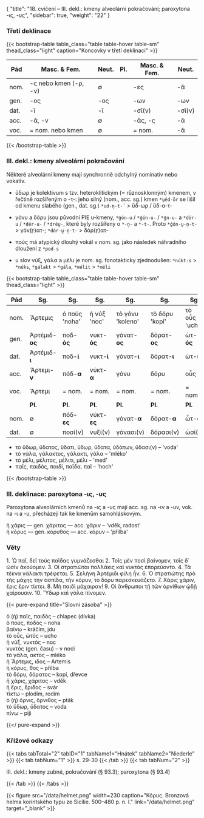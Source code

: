 {
"title": "18. cvičení – III. dekl.: kmeny alveolární pokračování; paroxytona -ις, -υς",
    "sidebar": true,
    "weight": "22"
}

### Třetí deklinace

{{< bootstrap-table table_class="table table-hover table-sm" thead_class="light" caption="Koncovky v třetí deklinaci" >}}

| Pád  | Masc. & Fem.          | Neut. | Pl. | Masc. & Fem. | Neut.  |
| ---- | --------------------- | ----- | --- | ------------ | ------ |
| nom. | -ς nebo kmen (-ρ, -ν) | ∅     |     | -ες          | -ᾰ     |
| gen. | -ος                   | -ος   |     | -ων          | -ων    |
| dat. | -ῐ                    | -ῐ    |     | -σῐ(ν)       | -σῐ(ν) |
| acc. | -ᾰ, -ν                | ∅     |     | -ᾰς, -ς      | -ᾰ     |
| voc. | = nom. nebo kmen      | ∅     |     | = nom.       | -ᾰ     |

 {{< /bootstrap-table >}}

### III. dekl.: kmeny alveolární pokračování

Některé alveolární kmeny mají synchronně odchylný nominativ nebo vokativ. 

- ὕδωρ je kolektivum s tzv. heteroklitickým (= různosklonným) kmenem, v řečtině rozšířeným o -τ-: jeho silný (nom., acc. sg.)  kmen `*u̯éd-ōr` se lišil od kmenu slabého (gen., dat. sg.) `*ud-n̩-t-´` > ὕδ-ωρ / ὕδ-α-τ-  

- γόνυ a δόρυ jsou původní PIE u-kmeny, `*ģón-u` / `*ģén-u-` / `*ģn-u-` a `*dór-u` / `*dér-u-` / `*dréu̯-`, které byly rozšířeny o `*-n̩-` a `*-t-`. Proto `*ģón-u̯-n̩-t-` > γόν(ϝ)ατ-; `*dór-u̯-n̩-t-` > δόρ(ϝ)ατ-

- πούς má atypický dlouhý vokál v nom. sg. jako následek náhradního dloužení z `*pod-s`

- u slov νύξ, γάλα a μέλι je nom. sg. fonotakticky zjednodušen: `*núkt-s` > `*núks`, `*gálakt` > `*gála`, `*mélit` > `*méli` 

{{< bootstrap-table table_class="table table-hover table-sm" thead_class="light" >}}

| Pád  | Sg.            | Sg.           | Sg.         | Sg.              | Sg.            | Sg.           |
| ---- | -------------- | ------------- | ----------- | ---------------- | -------------- | ------------- |
| nom. | Ἄρτεμις        | ὁ πούς 'noha' | ἡ νύξ 'noc' | τὸ γόνυ 'koleno' | τὸ δόρυ 'kopí' | τὸ οὖς 'ucho' |
| gen. | Ἀρτέμιδ-**ος** | ποδ-**ός**    | νυκτ-**ός** | γόνατ-**ος**     | δόρατ-**ος**   | ὠτ-**ός**     |
| dat. | Ἀρτέμιδ-**ι**  | ποδ-**ί**     | νυκτ-**ί**  | γόνατ-**ι**      | δόρατ-**ι**    | ὠτ-**ί**      |
| acc. | Ἄρτεμι-**ν**   | πόδ-**α**     | νύκτ-**α**  | γόνυ             | δόρυ           | οὖς           |
| voc. | Ἄρτεμι         | = nom.        | = nom.      | = nom.           | = nom.         | = nom.        |
|      | **Pl.**        | **Pl.**       | **Pl.**     | **Pl.**          | **Pl.**        | **Pl.**       |
| nom. | ∅              | πόδ-**ες**    | νύκτ-**ες** | γόνατ-**α**      | δόρατ-**α**    | ὦτ-**α**      |
| dat. | ∅              | ποσί(ν)       | νυξί(ν)     | γόνασι(ν)        | δόρασι(ν)      | ὠσί(ν)        |

- τὸ ὕδωρ, ὕδατος, ὕδατι, ὕδωρ, ὕδατα, ὑδάτων, ὕδασι(ν) – 'voda'
- τὸ γάλα, γάλακτος, γάλακτι, γάλα – 'mléko'
- τὸ μέλι, μέλιτος, μέλιτι, μέλι – 'med'
- παῖς, παιδός, παιδί, παῖδα. παῖ – 'hoch'

{{< /bootstrap-table >}}

### III. deklinace: paroxytona -ις, -υς

Paroxytona alveolárních kmenů na -ις a -υς mají acc. sg. na -ιν a -υv, vok. na -ι a -υ, přecházejí tak ke kmenům samohláskovým.

ἡ χάρις — gen. χάριτος — acc. χάριν – 'vděk, radost'  
ἡ κόρυς — gen. κόρυθος — acc. κόρυν – 'přilba'

### Věty

1\. Ὦ παῖ, δεῖ τοὺς παῖδας γυμνάζεσθαι 2. Τοῖς μὲν ποσὶ βαίνομεν, τοῖς δ᾽ ὠσὶν ἀκούομεν. 3. Οἱ στρατιῶται πολλάκις καὶ νυκτὸς ἐπορεύοντο. 4. Τὰ τέκνα γάλακτι τρέφεται. 5. Σελήνη Ἀρτέμιδι φίλη ἦν. 6. Ὁ στρατιώτης πρὸ τῆς μάχης τὴν ἀσπίδα, τὴν κόρυν, τὸ δόρυ παρεσκευάζετο. 7. Χάρις χάριν, ἔρις ἔριν τίκτει. 8. Μὴ παιδὶ μάχαιραν! 9. Οἱ ἄνθρωποι τῇ τῶν ὀρνίθων ᾠδῇ χαίρουσιν. 10. Ὕδωρ καὶ γάλα πίνομεν.

{{< pure-expand title="Slovní zásoba" >}}      

ὁ (ἡ) παῖς, παιδός – chlapec (dívka)  
ὁ πούς, ποδός – noha  
βαίνω –  kráčím, jdu  
τὸ οὖς, ὠτός – ucho  
ἡ νύξ, νυκτός – noc  
νυκτός (gen. času) – v noci  
τὸ γάλα, ακτος – mléko  
ἡ Ἄρτεμις, ιδος – Artemis  
ἡ κόρυς, θος – přilba  
τὸ δόρυ, δόρατος – kopí, dřevce  
ἡ χάρις, χάριτος – vděk  
ἡ ἔρις, ἔριδος – svár  
τίκτω – plodím, rodím  
ὁ (ἡ) ὄρνις, ὄρνιθος – pták  
τὸ ὕδωρ, ὕδατος – voda  
πίνω – piji  

{{</ pure-expand >}}

### Křížové odkazy

{{< tabs tabTotal="2" tabID="1" tabName1="Hnátek" tabName2="Niederle" >}}
{{< tab tabNum="1" >}}
s. 29-30
{{< /tab >}}
{{< tab tabNum="2" >}}

III. dekl.: kmeny zubné, pokračování (§  93.3); paroxytona (§ 93.4)

{{< /tab >}}
{{< /tabs >}}

{{< figure src="/data/helmet.png" width=230 caption="Κόρυς. Bronzová helma korintského typu ze Sicílie. 500–480 p. n. l." link="/data/helmet.png" target=”_blank” >}}